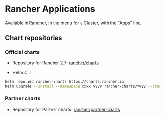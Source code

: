 # Rancher Applications

Available in Rancher, in the menu for a Cluster, with the "Apps" link.

## Chart repositories

### Official charts

* Repository for Rancher 2.7: [rancher/charts](https://github.com/rancher/charts/tree/release-v2.7/charts)

* Helm CLI

```bash
helm repo add rancher-charts https://charts.rancher.io
helm upgrade --install --namespace xxxx yyyy rancher-charts/yyyy --create-namespace
```

### Partner charts

* Repository for Partner charts: [rancher/partner-charts](https://github.com/rancher/partner-charts/tree/main-source/charts)
